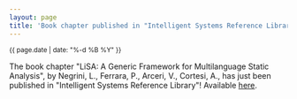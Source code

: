 ```yaml
---
layout: page
title: 'Book chapter published in "Intelligent Systems Reference Library"!'
---
```


<small>{{ page.date | date: "%-d %B %Y" }}</small>

The book chapter "LiSA: A Generic Framework for Multilanguage Static Analysis", by Negrini, L., Ferrara, P., Arceri, V., Cortesi, A., has just been published in "Intelligent Systems Reference Library"! Available [here](https://doi.org/10.1007/978-981-19-9601-6_2).
